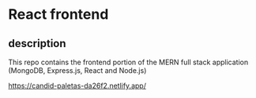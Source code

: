 # React frontend

## description

This repo contains the frontend portion of the MERN full stack application (MongoDB, Express.js, React and Node.js)

https://candid-paletas-da26f2.netlify.app/